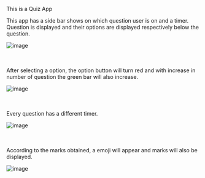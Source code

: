 This is a Quiz App

This app has a side bar shows on which question user is on and a timer.
Question is displayed and their options are displayed respectively below the question.

![image](https://github.com/Rishahum/Quiz-App/assets/98969301/f00dd067-5e8d-4755-a4b5-3654b258aeb3)
<br/>
<br/><br/>







After selecting a option, the option button will turn red and with increase in number of question the green bar will also increase.

![image](https://github.com/Rishahum/Quiz-App/assets/98969301/86f78e2b-44f5-4477-b482-0d2f62f7806b)
<br/><br/><br/>







Every question has a different timer.

![image](https://github.com/Rishahum/Quiz-App/assets/98969301/e3810bea-7fe2-448b-a305-172005e1f1a2)
<br/><br/><br/>







According to the marks obtained, a emoji will appear and marks will also be displayed.

![image](https://github.com/Rishahum/Quiz-App/assets/98969301/3e37c8e3-d94b-40aa-baa8-6fada5ffe412)




